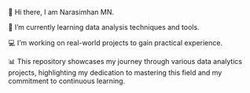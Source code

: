 👋 Hi there, I am Narasimhan MN.

🌱 I’m currently learning data analysis techniques and tools.

💻 I’m working on real-world projects to gain practical experience.

📊 This repository showcases my journey through various data analytics projects, highlighting my dedication to mastering this field and my commitment to continuous learning.
